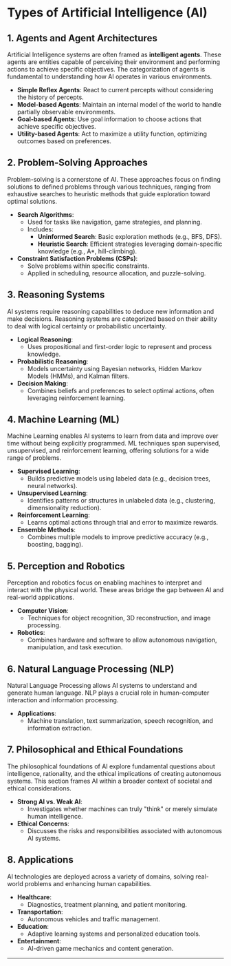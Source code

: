 # Types of Artificial Intelligence (AI)

## 1. Agents and Agent Architectures
Artificial Intelligence systems are often framed as **intelligent agents**. These agents are entities capable of perceiving their environment and performing actions to achieve specific objectives. The categorization of agents is fundamental to understanding how AI operates in various environments.

- **Simple Reflex Agents**: React to current percepts without considering the history of percepts.
- **Model-based Agents**: Maintain an internal model of the world to handle partially observable environments.
- **Goal-based Agents**: Use goal information to choose actions that achieve specific objectives.
- **Utility-based Agents**: Act to maximize a utility function, optimizing outcomes based on preferences.

## 2. Problem-Solving Approaches
Problem-solving is a cornerstone of AI. These approaches focus on finding solutions to defined problems through various techniques, ranging from exhaustive searches to heuristic methods that guide exploration toward optimal solutions.

- **Search Algorithms**:
  - Used for tasks like navigation, game strategies, and planning.
  - Includes:
    - **Uninformed Search**: Basic exploration methods (e.g., BFS, DFS).
    - **Heuristic Search**: Efficient strategies leveraging domain-specific knowledge (e.g., A*, hill-climbing).
- **Constraint Satisfaction Problems (CSPs)**:
  - Solve problems within specific constraints.
  - Applied in scheduling, resource allocation, and puzzle-solving.

## 3. Reasoning Systems
AI systems require reasoning capabilities to deduce new information and make decisions. Reasoning systems are categorized based on their ability to deal with logical certainty or probabilistic uncertainty.

- **Logical Reasoning**:
  - Uses propositional and first-order logic to represent and process knowledge.
- **Probabilistic Reasoning**:
  - Models uncertainty using Bayesian networks, Hidden Markov Models (HMMs), and Kalman filters.
- **Decision Making**:
  - Combines beliefs and preferences to select optimal actions, often leveraging reinforcement learning.

## 4. Machine Learning (ML)
Machine Learning enables AI systems to learn from data and improve over time without being explicitly programmed. ML techniques span supervised, unsupervised, and reinforcement learning, offering solutions for a wide range of problems.

- **Supervised Learning**:
  - Builds predictive models using labeled data (e.g., decision trees, neural networks).
- **Unsupervised Learning**:
  - Identifies patterns or structures in unlabeled data (e.g., clustering, dimensionality reduction).
- **Reinforcement Learning**:
  - Learns optimal actions through trial and error to maximize rewards.
- **Ensemble Methods**:
  - Combines multiple models to improve predictive accuracy (e.g., boosting, bagging).

## 5. Perception and Robotics
Perception and robotics focus on enabling machines to interpret and interact with the physical world. These areas bridge the gap between AI and real-world applications.

- **Computer Vision**:
  - Techniques for object recognition, 3D reconstruction, and image processing.
- **Robotics**:
  - Combines hardware and software to allow autonomous navigation, manipulation, and task execution.

## 6. Natural Language Processing (NLP)
Natural Language Processing allows AI systems to understand and generate human language. NLP plays a crucial role in human-computer interaction and information processing.

- **Applications**:
  - Machine translation, text summarization, speech recognition, and information extraction.

## 7. Philosophical and Ethical Foundations
The philosophical foundations of AI explore fundamental questions about intelligence, rationality, and the ethical implications of creating autonomous systems. This section frames AI within a broader context of societal and ethical considerations.

- **Strong AI vs. Weak AI**:
  - Investigates whether machines can truly "think" or merely simulate human intelligence.
- **Ethical Concerns**:
  - Discusses the risks and responsibilities associated with autonomous AI systems.

## 8. Applications
AI technologies are deployed across a variety of domains, solving real-world problems and enhancing human capabilities.

- **Healthcare**:
  - Diagnostics, treatment planning, and patient monitoring.
- **Transportation**:
  - Autonomous vehicles and traffic management.
- **Education**:
  - Adaptive learning systems and personalized education tools.
- **Entertainment**:
  - AI-driven game mechanics and content generation.

---
